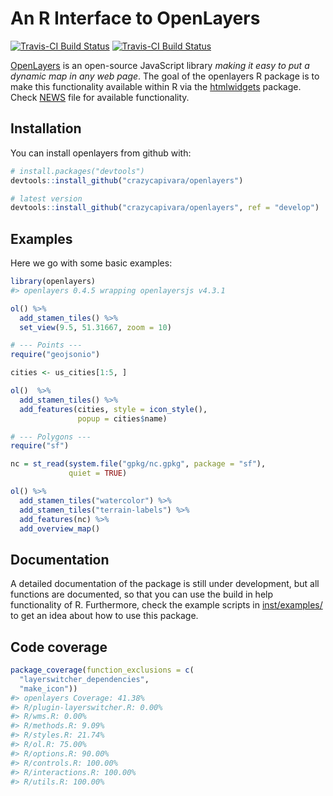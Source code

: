 
<!-- README.md is generated from README.Rmd. Please edit that file -->
An R Interface to OpenLayers
============================

[![Travis-CI Build Status](https://travis-ci.org/crazycapivara/openlayers.svg?branch=master)](https://travis-ci.org/crazycapivara/openlayers) [![Travis-CI Build Status](https://travis-ci.org/crazycapivara/openlayers.svg?branch=develop)](https://travis-ci.org/crazycapivara/openlayers)

[OpenLayers](https://openlayers.org/) is an open-source JavaScript library *making it easy to put a dynamic map in any web page*. The goal of the openlayers R package is to make this functionality available within R via the [htmlwidgets](https://github.com/ramnathv/htmlwidgets) package. Check [NEWS](NEWS.md) file for available functionality.

Installation
------------

You can install openlayers from github with:

``` r
# install.packages("devtools")
devtools::install_github("crazycapivara/openlayers")

# latest version
devtools::install_github("crazycapivara/openlayers", ref = "develop")
```

Examples
--------

Here we go with some basic examples:

``` r
library(openlayers)
#> openlayers 0.4.5 wrapping openlayersjs v4.3.1
```

``` r
ol() %>%
  add_stamen_tiles() %>%
  set_view(9.5, 51.31667, zoom = 10)

# --- Points ---
require("geojsonio")

cities <- us_cities[1:5, ]

ol()  %>%
  add_stamen_tiles() %>%
  add_features(cities, style = icon_style(),
               popup = cities$name)

# --- Polygons ---
require("sf")

nc = st_read(system.file("gpkg/nc.gpkg", package = "sf"),
             quiet = TRUE)

ol() %>%
  add_stamen_tiles("watercolor") %>%
  add_stamen_tiles("terrain-labels") %>%
  add_features(nc) %>%
  add_overview_map()
```

Documentation
-------------

A detailed documentation of the package is still under development, but all functions are documented, so that you can use the build in help functionality of R. Furthermore, check the example scripts in [inst/examples/](inst/examples/) to get an idea about how to use this package.

Code coverage
-------------

``` r
package_coverage(function_exclusions = c(
  "layerswitcher_dependencies",
  "make_icon"))
#> openlayers Coverage: 41.38%
#> R/plugin-layerswitcher.R: 0.00%
#> R/wms.R: 0.00%
#> R/methods.R: 9.09%
#> R/styles.R: 21.74%
#> R/ol.R: 75.00%
#> R/options.R: 90.00%
#> R/controls.R: 100.00%
#> R/interactions.R: 100.00%
#> R/utils.R: 100.00%
```
